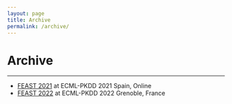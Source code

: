 ```yaml
---
layout: page
title: Archive
permalink: /archive/
---
```

# Archive
---
* [FEAST 2021]({{site.baseurl}}/archive/2021/) at ECML-PKDD 2021 Spain, Online
* [FEAST 2022]({{site.baseurl}}/archive/2022/) at ECML-PKDD 2022 Grenoble, France
